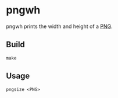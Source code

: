 pngwh
=====

pngwh prints the width and height of a [PNG](https://en.wikipedia.org/wiki/Portable_Network_Graphics).

Build
-----

    make

Usage
-----

    pngsize <PNG>
